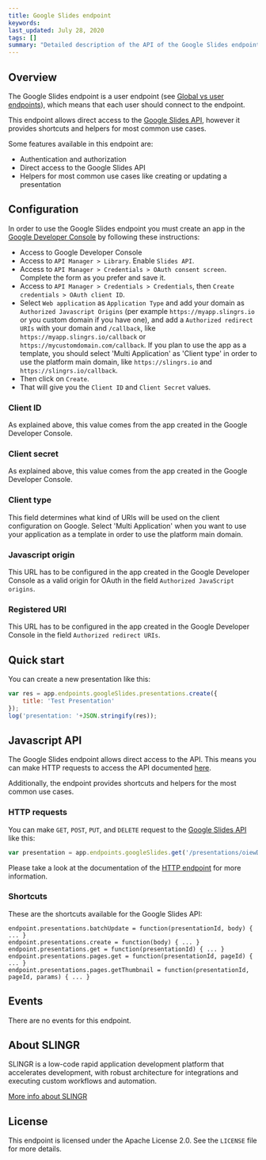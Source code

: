 ```yaml
---
title: Google Slides endpoint
keywords: 
last_updated: July 28, 2020
tags: []
summary: "Detailed description of the API of the Google Slides endpoint."
---
```


## Overview

The Google Slides endpoint is a user endpoint (see [Global vs user endpoints](app_development_model_endpoints.html#global-vs-user-endpoints)), 
which means that each user should connect to the endpoint.

This endpoint allows direct access to the [Google Slides API](https://developers.google.com/slides/reference/rest),
however it provides shortcuts and helpers for most common use cases.

Some features available in this endpoint are:

- Authentication and authorization
- Direct access to the Google Slides API
- Helpers for most common use cases like creating or updating a presentation

## Configuration

In order to use the Google Slides endpoint you must create an app in the [Google Developer Console](https://console.developers.google.com)
by following these instructions:

- Access to Google Developer Console
- Access to `API Manager > Library`. Enable `Slides API`.
- Access to `API Manager > Credentials > OAuth consent screen`. Complete the form as you prefer and save it.
- Access to `API Manager > Credentials > Credentials`, then `Create credentials > OAuth client ID`.
- Select `Web application` as `Application Type` and add your domain as `Authorized Javascript Origins` (per example 
  `https://myapp.slingrs.io` or you custom domain if you have one), and add a `Authorized redirect URIs` 
  with your domain and `/callback`, like `https://myapp.slingrs.io/callback` or `https://mycustomdomain.com/callback`.
  If you plan to use the app as a template, you should select 'Multi Application' as 'Client type' in order to use the
  platform main domain, like `https://slingrs.io` and `https://slingrs.io/callback`.
- Then click on `Create`.
- That will give you the `Client ID` and `Client Secret` values.  

### Client ID

As explained above, this value comes from the app created in the Google Developer Console.

### Client secret

As explained above, this value comes from the app created in the Google Developer Console.

### Client type

This field determines what kind of URIs will be used on the client configuration on Google.
Select 'Multi Application' when you want to use your application as a template in order to
use the platform main domain.

### Javascript origin

This URL has to be configured in the app created in the Google Developer Console as a valid
origin for OAuth in the field `Authorized JavaScript origins`.

### Registered URI

This URL has to be configured in the app created in the Google Developer Console in the field
`Authorized redirect URIs`.

## Quick start

You can create a new presentation like this:

```js
var res = app.endpoints.googleSlides.presentations.create({
    title: 'Test Presentation'
});
log('presentation: '+JSON.stringify(res));
```

## Javascript API

The Google Slides endpoint allows direct access to the API. This means you can make HTTP requests
to access the API documented [here](https://developers.google.com/slides/reference/rest).

Additionally, the endpoint provides shortcuts and helpers for the most common use cases.

### HTTP requests

You can make `GET`, `POST`, `PUT`, and `DELETE` request to the 
[Google Slides API](https://developers.google.com/slides/reference/rest) like this:

```js
var presentation = app.endpoints.googleSlides.get('/presentations/oiewDSOew32iwdlee');
```

Please take a look at the documentation of the [HTTP endpoint]({{site.baseurl}}/endpoints_http.html#javascript-api)
for more information.

### Shortcuts

These are the shortcuts available for the Google Slides API:

```
endpoint.presentations.batchUpdate = function(presentationId, body) { ... }
endpoint.presentations.create = function(body) { ... }
endpoint.presentations.get = function(presentationId) { ... }
endpoint.presentations.pages.get = function(presentationId, pageId) { ... }
endpoint.presentations.pages.getThumbnail = function(presentationId, pageId, params) { ... }
```

## Events

There are no events for this endpoint.

## About SLINGR

SLINGR is a low-code rapid application development platform that accelerates development, with robust architecture for integrations and executing custom workflows and automation.

[More info about SLINGR](https://slingr.io)

## License

This endpoint is licensed under the Apache License 2.0. See the `LICENSE` file for more details.



